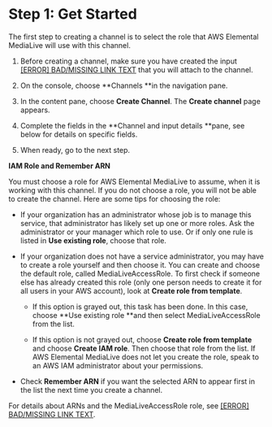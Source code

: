 # Step 1: Get Started<a name="creating-a-channel-step1"></a>

The first step to creating a channel is to select the role that AWS Elemental MediaLive will use with this channel\.

1. Before creating a channel, make sure you have created the input [[ERROR] BAD/MISSING LINK TEXT](creating-input.md) that you will attach to the channel\.

1. On the console, choose **Channels **in the navigation pane\.

1. In the content pane, choose **Create Channel**\. The **Create channel** page appears\.

1. Complete the fields in the **Channel and input details **pane, see below for details on specific fields\.

1. When ready, go to the next step\.

**IAM Role and Remember ARN**

You must choose a role for AWS Elemental MediaLive to assume, when it is working with this channel\. If you do not choose a role, you will not be able to create the channel\. Here are some tips for choosing the role:

+ If your organization has an administrator whose job is to manage this service, that administrator has likely set up one or more roles\. Ask the administrator or your manager which role to use\. Or if only one rule is listed in **Use existing role**, choose that role\. 

+ If your organization does not have a service administrator, you may have to create a role yourself and then choose it\. You can create and choose the default role, called MediaLiveAccessRole\. To first check if someone else has already created this role \(only one person needs to create it for all users in your AWS account\), look at **Create role from template**\. 

  + If this option is grayed out, this task has been done\. In this case, choose **Use existing role **and then select MediaLiveAccessRole from the list\. 

  + If this option is not grayed out, choose **Create role from template** and choose **Create IAM role**\. Then choose that role from the list\. If AWS Elemental MediaLive does not let you create the role, speak to an AWS IAM administrator about your permissions\. 

+ Check **Remember ARN** if you want the selected ARN to appear first in the list the next time you create a channel\.

For details about ARNs and the MediaLiveAccessRole role, see [[ERROR] BAD/MISSING LINK TEXT](trusted-entity-role.md)\.
